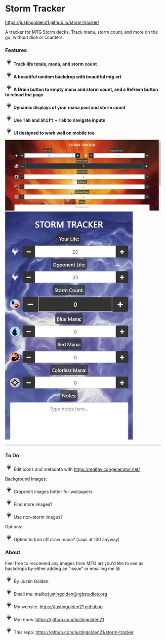 # Storm Tracker

https://justingolden21.github.io/storm-tracker/

A tracker for MTG Storm decks. Track mana, storm count, and more on the go, without dice or counters.

### Features

**<img src="img/planeswalker-black.png" width="24px"> Track life totals, mana, and storm count**

**<img src="img/planeswalker-black.png" width="24px"> A beautiful random backdrop with beautiful mtg art**

**<img src="img/planeswalker-black.png" width="24px"> A Drain button to empty mana and storm count, and a Refresh button to reload the page**

**<img src="img/planeswalker-black.png" width="24px"> Dynamic displays of your mana pool and storm count**

**<img src="img/planeswalker-black.png" width="24px"> Use <kbd>Tab</kbd> and <kbd>Shift</kbd> + <kbd>Tab</kbd> to navigate inputs**

**<img src="img/planeswalker-black.png" width="24px"> UI designed to work well on mobile too**

<img src="img/screenshot1.jpg">

<img src="img/screenshot2.jpg">

<hr>

### To Do

<img src="img/planeswalker-black.png" width="24px"> Edit icons and metadata with https://realfavicongenerator.net/

Background Images:

<img src="img/planeswalker-black.png" width="24px"> Crop/edit images better for wallpapers

<img src="img/planeswalker-black.png" width="24px"> Find more images?

<img src="img/planeswalker-black.png" width="24px"> Use non-storm images?

Options:

<img src="img/planeswalker-black.png" width="24px"> Option to turn off draw mana? (caps at 100 anyway)

### About

Feel free to recomend any images from MTG art you'd like to see as backdrops by either adding an "issue" or emailing me 😃

<img src="img/planeswalker-black.png" width="24px"> By Justin Golden

<img src="img/planeswalker-black.png" width="24px"> Email me:  mailto:justingolden@rgbstudios.org

<img src="img/planeswalker-black.png" width="24px"> My website: https://justingolden21.github.io

<img src="img/planeswalker-black.png" width="24px"> My repos: https://github.com/justingolden21

<img src="img/planeswalker-black.png" width="24px"> This repo: https://github.com/justingolden21/storm-tracker
